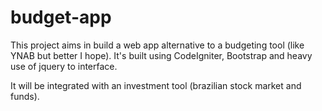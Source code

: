 # budget-app
This project aims in build a web app alternative to a budgeting tool (like YNAB but better I hope). 
It's built using CodeIgniter, Bootstrap and heavy use of jquery to interface.

It will be integrated with an investment tool (brazilian stock market and funds).
